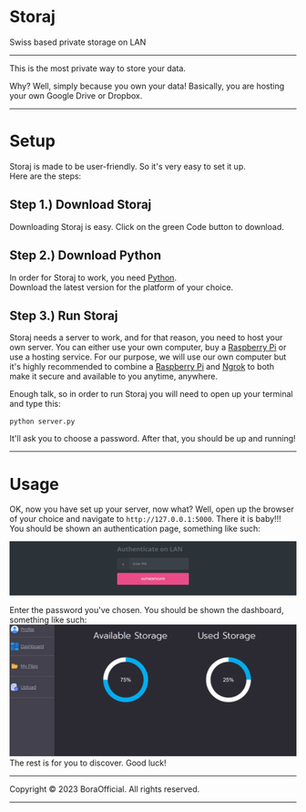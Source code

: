 # Storaj
Swiss based private storage on LAN

---

This is the most private way to store your data.

Why? Well, simply because you own your data! Basically, you are hosting your own Google Drive or Dropbox.<br>

---
# Setup

Storaj is made to be user-friendly. So it's very easy to set it up.<br>
Here are the steps:

## Step 1.) Download Storaj
Downloading Storaj is easy. Click on the green Code button to download.
## Step 2.) Download Python
In order for Storaj to work, you need <a href="https://www.python.org/downloads/">Python</a>.<br>
Download the latest version for the platform of your choice.
## Step 3.) Run Storaj
Storaj needs a server to work, and for that reason, you need to host your own server. You can either use your own computer, buy a <a href="https://www.raspberrypi.com/">Raspberry Pi</a> or use a hosting service. For our purpose, we will use our own computer but it's highly recommended to combine a <a href="https://www.raspberrypi.com/">Raspberry Pi</a> and <a href="https://ngrok.com/">Ngrok</a> to both make it secure and available to you anytime, anywhere.

Enough talk, so in order to run Storaj you will need to open up your terminal and type this:
```
python server.py
```
It'll ask you to choose a password. After that, you should be up and running!

---
# Usage 

OK, now you have set up your server, now what? Well, open up the browser of your choice and navigate to ```http://127.0.0.1:5000```. There it is baby!!! You should be shown an authentication page, something like such:

![Authentication Page](https://raw.githubusercontent.com/BoraOfficial/Storaj/main/img/Screenshot-Github-Storaj-1.png)

Enter the password you've chosen. You should be shown the dashboard, something like such:
<br>
![Dashboard](https://raw.githubusercontent.com/BoraOfficial/Storaj/main/img/Screenshot-Github-Storaj-2.png)
<br>
The rest is for you to discover. Good luck!

---

Copyright © 2023 BoraOfficial. All rights reserved.

---

